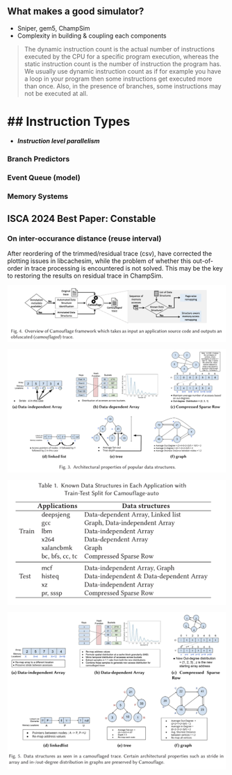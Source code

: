 ## What makes a good simulator?
- Sniper, gem5, ChampSim
- Complexity in building & coupling each components

> The dynamic instruction count is the actual number of instructions executed by the CPU for a specific program execution, whereas the static instruction count is the number of instruction the program has.
We usually use dynamic instruction count as if for example you have a loop in your program then some instructions get executed more than once. Also, in the presence of branches, some instructions may not be executed at all.
# ## Instruction Types
- ***Instruction level parallelism***
### Branch Predictors
### Event Queue (model)
### Memory Systems

## ISCA 2024 Best Paper: Constable
### On inter-occurance distance (reuse interval)

After reordering of the trimmed/residual trace (csv), have corrected the plotting issues in libcachesim, while the problem of whether this out-of-order in trace processing is encountered is not solved. This may be the key to restoring the results on residual trace in ChampSim.

![输入图片说明](https://raw.githubusercontent.com/JakeFlasher/stackedit-app-data/master/img/Camouflage/framework.PNG)

![输入图片说明](https://raw.githubusercontent.com/JakeFlasher/stackedit-app-data/master/img/Camouflage/arch_prop_data_struc.PNG)

![输入图片说明](https://raw.githubusercontent.com/JakeFlasher/stackedit-app-data/master/img/Camouflage/known_data_struc_apps.PNG)


![输入图片说明](https://raw.githubusercontent.com/JakeFlasher/stackedit-app-data/master/img/Camouflage/obfuscated_data_struc.PNG)
<!--stackedit_data:
eyJoaXN0b3J5IjpbMTQ3MzIxNDc5MiwxMjk4MDkyMDcwXX0=
-->